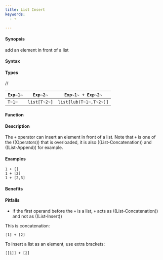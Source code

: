 ```yaml
---
title: List Insert
keywords:
  - +

---
```


#### Synopsis

add an element in front of a list

#### Syntax

#### Types

//

| `Exp~1~`     |  `Exp~2~`     | `Exp~1~ + Exp~2~`       |
| --- | --- | --- |
| `T~1~`       |  `list[T~2~]` | `list[lub(T~1~,T~2~)]`  |


#### Function

#### Description

The `+` operator can insert an element in front of a list. Note that `+` is one of the ((Operators)) that is overloaded, it is also ((List-Concatenation)) and ((List-Append)) for example.

#### Examples

```rascal-shell
1 + []
1 + [2]
1 + [2,3]
```

#### Benefits

#### Pitfalls

*  If the first operand before the `+` is a list, `+` acts as ((List-Concatenation)) and not as ((List-Insert))

This is concatenation:
```rascal-shell,continue
[1] + [2]
```
To insert a list as an element, use extra brackets:
```rascal-shell,continue
[[1]] + [2]
```

